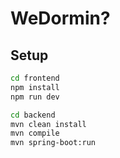 # WeDormin?

## Setup

```bash
cd frontend
npm install
npm run dev
```

```bash
cd backend
mvn clean install
mvn compile
mvn spring-boot:run
```